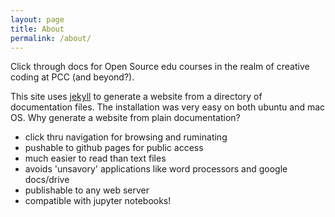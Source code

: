 ```yaml
---
layout: page
title: About
permalink: /about/
---
```


Click through docs for Open Source edu courses in the realm of creative coding at PCC (and beyond?).

This site uses [jekyll](https://jekyll.org) to generate a website from a directory of documentation files. The installation was very easy on both ubuntu and mac OS. Why generate a website from plain documentation? 

- click thru navigation for browsing and ruminating
- pushable to github pages for public access
- much easier to read than text files
- avoids 'unsavory' applications like word processors and google docs/drive
- publishable to any web server
- compatible with jupyter notebooks!
